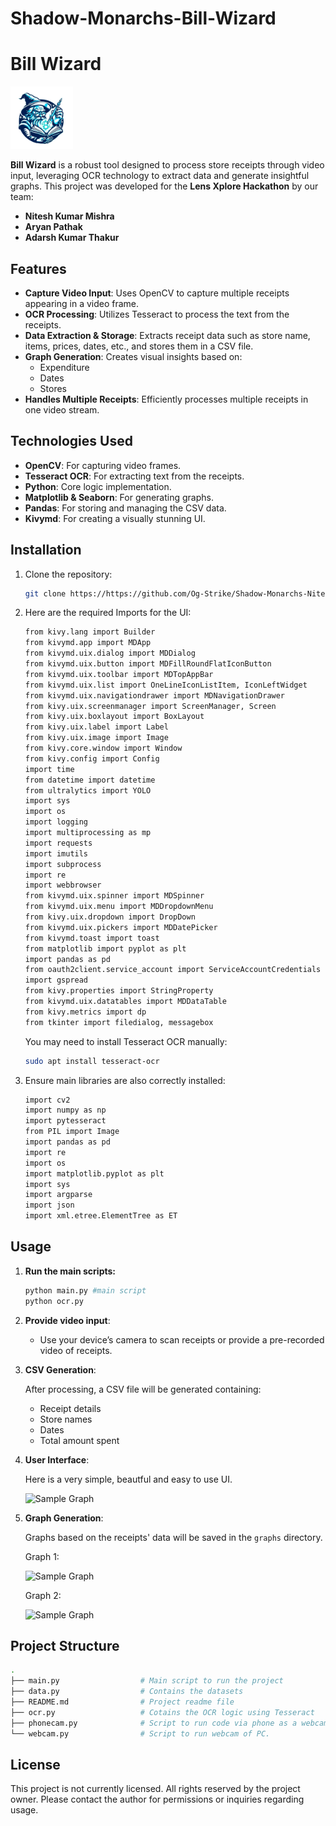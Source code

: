 # Shadow-Monarchs-Bill-Wizard
# Bill Wizard

<img src="og2.png" alt="Project Logo" width="100"/>

**Bill Wizard** is a robust tool designed to process store receipts through video input, leveraging OCR technology to extract data and generate insightful graphs. This project was developed for the **Lens Xplore Hackathon** by our team:

- **Nitesh Kumar Mishra**
- **Aryan Pathak**
- **Adarsh Kumar Thakur**

## Features

- **Capture Video Input**: Uses OpenCV to capture multiple receipts appearing in a video frame.
- **OCR Processing**: Utilizes Tesseract to process the text from the receipts.
- **Data Extraction & Storage**: Extracts receipt data such as store name, items, prices, dates, etc., and stores them in a CSV file.
- **Graph Generation**: Creates visual insights based on:
  - Expenditure
  - Dates
  - Stores
- **Handles Multiple Receipts**: Efficiently processes multiple receipts in one video stream.

## Technologies Used

- **OpenCV**: For capturing video frames.
- **Tesseract OCR**: For extracting text from the receipts.
- **Python**: Core logic implementation.
- **Matplotlib & Seaborn**: For generating graphs.
- **Pandas**: For storing and managing the CSV data.
- **Kivymd**: For creating a visually stunning UI.

## Installation

1. Clone the repository:

    ```bash
    git clone https://https://github.com/Og-Strike/Shadow-Monarchs-Nitesh-Kumar-Mishra
    ```

2. Here are the required Imports for the UI:

    ```bash
    from kivy.lang import Builder
    from kivymd.app import MDApp
    from kivymd.uix.dialog import MDDialog
    from kivymd.uix.button import MDFillRoundFlatIconButton
    from kivymd.uix.toolbar import MDTopAppBar
    from kivymd.uix.list import OneLineIconListItem, IconLeftWidget
    from kivymd.uix.navigationdrawer import MDNavigationDrawer
    from kivy.uix.screenmanager import ScreenManager, Screen
    from kivy.uix.boxlayout import BoxLayout
    from kivy.uix.label import Label
    from kivy.uix.image import Image
    from kivy.core.window import Window
    from kivy.config import Config
    import time
    from datetime import datetime
    from ultralytics import YOLO
    import sys
    import os
    import logging
    import multiprocessing as mp
    import requests
    import imutils
    import subprocess
    import re
    import webbrowser
    from kivymd.uix.spinner import MDSpinner
    from kivymd.uix.menu import MDDropdownMenu
    from kivy.uix.dropdown import DropDown
    from kivymd.uix.pickers import MDDatePicker
    from kivymd.toast import toast
    from matplotlib import pyplot as plt
    import pandas as pd
    from oauth2client.service_account import ServiceAccountCredentials
    import gspread
    from kivy.properties import StringProperty
    from kivymd.uix.datatables import MDDataTable
    from kivy.metrics import dp
    from tkinter import filedialog, messagebox
    ```

    You may need to install Tesseract OCR manually:

    ```bash
    sudo apt install tesseract-ocr
    ```

3. Ensure main libraries are also correctly installed:

    ```bash
    import cv2
    import numpy as np
    import pytesseract
    from PIL import Image
    import pandas as pd
    import re
    import os
    import matplotlib.pyplot as plt
    import sys
    import argparse
    import json
    import xml.etree.ElementTree as ET
    ```

## Usage

1. **Run the main scripts:**

    ```bash
    python main.py #main script
    python ocr.py
    ```

2. **Provide video input**:

   - Use your device’s camera to scan receipts or provide a pre-recorded video of receipts.

3. **CSV Generation**:

   After processing, a CSV file will be generated containing:
   - Receipt details
   - Store names
   - Dates
   - Total amount spent

4. **User Interface**:

   Here is a very simple, beautful and easy to use UI.
   
   ![Sample Graph](path_to_sample_graph_image)

5. **Graph Generation**:

   Graphs based on the receipts' data will be saved in the `graphs` directory.

   Graph 1:
   
   ![Sample Graph](path_to_sample_graph_image)

   Graph 2:

   ![Sample Graph](path_to_sample_graph_image)

## Project Structure

```bash
.
├── main.py                  # Main script to run the project
├── data.py                  # Contains the datasets
├── README.md                # Project readme file
├── ocr.py                   # Cotains the OCR logic using Tesseract
├── phonecam.py              # Script to run code via phone as a webcam.
└── webcam.py                # Script to run webcam of PC.
```
## License

  This project is not currently licensed. All rights reserved by the project owner.
  Please contact the author for permissions or inquiries regarding usage.
